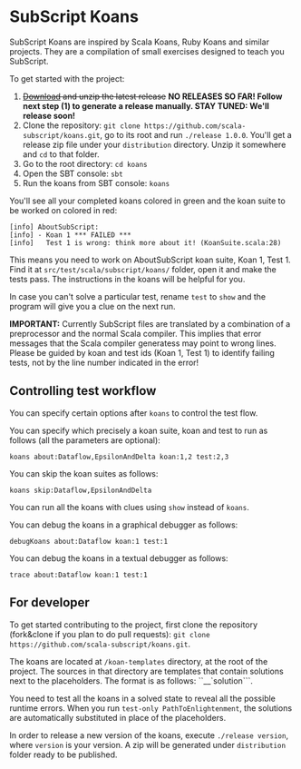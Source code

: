 # SubScript Koans
SubScript Koans are inspired by Scala Koans, Ruby Koans and similar projects.
They are a compilation of small exercises designed to teach you SubScript.

To get started with the project:

1. ~~[Download](#) and unzip the latest release~~ **NO RELEASES SO FAR! Follow next step (1) to generate a release manually. STAY TUNED: We'll release soon!**
1. Clone the repository: `git clone https://github.com/scala-subscript/koans.git`, go to its root and run `./release 1.0.0`. You'll get a release zip file under your `distribution` directory. Unzip it somewhere and `cd` to that folder.
2. Go to the root directory: `cd koans`
3. Open the SBT console: `sbt`
4. Run the koans from SBT console: `koans`

You'll see all your completed koans colored in green and the koan suite to be worked on colored in red:
```
[info] AboutSubScript:
[info] - Koan 1 *** FAILED ***
[info]   Test 1 is wrong: think more about it! (KoanSuite.scala:28)
```

This means you need to work on AboutSubScript koan suite, Koan 1, Test 1. Find it at `src/test/scala/subscript/koans/` folder, open it and make the tests pass.
The instructions in the koans will be helpful for you.

In case you can't solve a particular test, rename `test` to `show` and the program will give you a clue on the next run.

**IMPORTANT:** Currently SubScript files are translated by a combination of a preprocessor and the normal Scala compiler. This implies that error messages that the Scala compiler generatess may point to wrong lines. Please be guided by koan and test ids (Koan 1, Test 1) to identify failing tests, not by the line number indicated in the error!

## Controlling test workflow

You can specify certain options after `koans` to control the test flow.

You can specify which precisely a koan suite, koan and test to run as follows (all the parameters are optional):
```
koans about:Dataflow,EpsilonAndDelta koan:1,2 test:2,3
```

You can skip the koan suites as follows:
```
koans skip:Dataflow,EpsilonAndDelta
```

You can run all the koans with clues using `show` instead of `koans`.

You can debug the koans in a graphical debugger as follows:
```
debugKoans about:Dataflow koan:1 test:1
```

You can debug the koans in a textual debugger as follows:
```
trace about:Dataflow koan:1 test:1
```

## For developer

To get started contributing to the project, first clone the repository (fork&clone if you plan to do pull requests): `git clone https://github.com/scala-subscript/koans.git`.

The koans are located at `/koan-templates` directory, at the root of the project. The sources in that directory are templates that contain solutions next to the placeholders. The format is as follows: ``__`solution```.

You need to test all the koans in a solved state to reveal all the possible runtime errors. When you run `test-only PathToEnlightenment`, the solutions are automatically substituted in place of the placeholders.

In order to release a new version of the koans, execute `./release version`, where `version` is your version. A zip will be generated under `distribution` folder ready to be published.